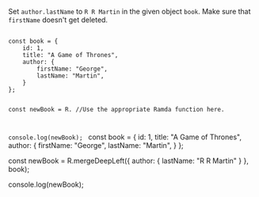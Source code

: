 Set `author.lastName` to `R R Martin` in the given object `book`. Make sure that `firstName` doesn't get deleted.

<codeblock language="javascript" type="exercise" testMode="fixedInput" packages="ramda">
<code>
const book = {
	id: 1,
	title: "A Game of Thrones",
	author: {
		firstName: "George",
		lastName: "Martin",
	}
};

const newBook = R. //Use the appropriate Ramda function here.

console.log(newBook);
</code>
<solution>
const book = {
  id: 1,
  title: "A Game of Thrones",
  author: {
    firstName: "George",
    lastName: "Martin",
  }
};

const newBook = R.mergeDeepLeft({
  author: {
    lastName: "R R Martin"
  }
}, book);

console.log(newBook);
</solution>
</codeblock>
